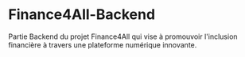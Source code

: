 # Finance4All-Backend
Partie Backend du projet Finance4All qui vise à promouvoir l'inclusion financière à travers une plateforme numérique innovante.
